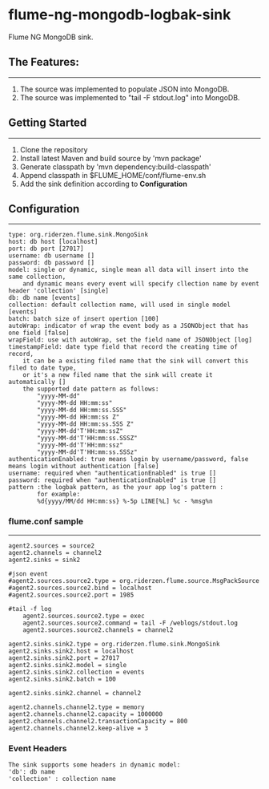 flume-ng-mongodb-logbak-sink
=============

Flume NG MongoDB sink.
## The Features:
- - -
1. The source was implemented to populate JSON into MongoDB.
2. The source was implemented to "tail -F stdout.log" into MongoDB.

## Getting Started
- - -
1. Clone the repository
2. Install latest Maven and build source by 'mvn package'
3. Generate classpath by 'mvn dependency:build-classpath'
4. Append classpath in $FLUME_HOME/conf/flume-env.sh
5. Add the sink definition according to **Configuration**

## Configuration
- - - 
	type: org.riderzen.flume.sink.MongoSink
	host: db host [localhost]
	port: db port [27017]
	username: db username []
	password: db password []
	model: single or dynamic, single mean all data will insert into the same collection,
	    and dynamic means every event will specify cllection name by event header 'collection' [single]
	db: db name [events]
	collection: default collection name, will used in single model [events]
	batch: batch size of insert opertion [100]
	autoWrap: indicator of wrap the event body as a JSONObject that has one field [false]
	wrapField: use with autoWrap, set the field name of JSONObject [log]
	timestampField: date type field that record the creating time of record,
	    it can be a existing filed name that the sink will convert this filed to date type,
	    or it's a new filed name that the sink will create it automatically []
        the supported date pattern as follows:
            "yyyy-MM-dd"
            "yyyy-MM-dd HH:mm:ss"
            "yyyy-MM-dd HH:mm:ss.SSS"
            "yyyy-MM-dd HH:mm:ss Z"
            "yyyy-MM-dd HH:mm:ss.SSS Z"
            "yyyy-MM-dd'T'HH:mm:ssZ"
            "yyyy-MM-dd'T'HH:mm:ss.SSSZ"
            "yyyy-MM-dd'T'HH:mm:ssz"
            "yyyy-MM-dd'T'HH:mm:ss.SSSz"
    authenticationEnabled: true means login by username/password, false means login without authentication [false]
    username: required when "authenticationEnabled" is true []
    password: required when "authenticationEnabled" is true []
    pattern :the logbak pattern, as the your app log's pattern :
            for example:
            %d{yyyy/MM/dd HH:mm:ss} %-5p LINE[%L] %c - %msg%n

### flume.conf sample
- - -
	agent2.sources = source2
	agent2.channels = channel2
	agent2.sinks = sink2

	#json event
	#agent2.sources.source2.type = org.riderzen.flume.source.MsgPackSource
	#agent2.sources.source2.bind = localhost
	#agent2.sources.source2.port = 1985

	#tail -f log
        agent2.sources.source2.type = exec
        agent2.sources.source2.command = tail -F /weblogs/stdout.log
    	agent2.sources.source2.channels = channel2
	
	agent2.sinks.sink2.type = org.riderzen.flume.sink.MongoSink
	agent2.sinks.sink2.host = localhost
	agent2.sinks.sink2.port = 27017
	agent2.sinks.sink2.model = single
	agent2.sinks.sink2.collection = events
	agent2.sinks.sink2.batch = 100
	
	agent2.sinks.sink2.channel = channel2
	
	agent2.channels.channel2.type = memory
	agent2.channels.channel2.capacity = 1000000
	agent2.channels.channel2.transactionCapacity = 800
	agent2.channels.channel2.keep-alive = 3

### Event Headers
    The sink supports some headers in dynamic model:
    'db': db name
    'collection' : collection name
